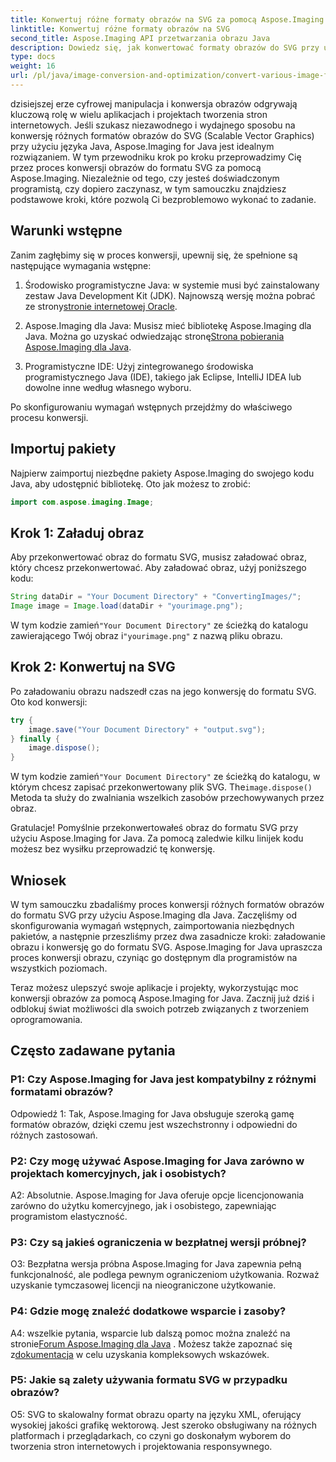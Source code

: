 ```yaml
---
title: Konwertuj różne formaty obrazów na SVG za pomocą Aspose.Imaging dla Java
linktitle: Konwertuj różne formaty obrazów na SVG
second_title: Aspose.Imaging API przetwarzania obrazu Java
description: Dowiedz się, jak konwertować formaty obrazów do SVG przy użyciu Aspose.Imaging dla Java. Przewodnik krok po kroku dla programistów.
type: docs
weight: 16
url: /pl/java/image-conversion-and-optimization/convert-various-image-formats-to-svg/
---
```

dzisiejszej erze cyfrowej manipulacja i konwersja obrazów odgrywają kluczową rolę w wielu aplikacjach i projektach tworzenia stron internetowych. Jeśli szukasz niezawodnego i wydajnego sposobu na konwersję różnych formatów obrazów do SVG (Scalable Vector Graphics) przy użyciu języka Java, Aspose.Imaging for Java jest idealnym rozwiązaniem. W tym przewodniku krok po kroku przeprowadzimy Cię przez proces konwersji obrazów do formatu SVG za pomocą Aspose.Imaging. Niezależnie od tego, czy jesteś doświadczonym programistą, czy dopiero zaczynasz, w tym samouczku znajdziesz podstawowe kroki, które pozwolą Ci bezproblemowo wykonać to zadanie.

## Warunki wstępne

Zanim zagłębimy się w proces konwersji, upewnij się, że spełnione są następujące wymagania wstępne:

1.  Środowisko programistyczne Java: w systemie musi być zainstalowany zestaw Java Development Kit (JDK). Najnowszą wersję można pobrać ze strony[stronie internetowej Oracle](https://www.oracle.com/java/technologies/javase-downloads).

2.  Aspose.Imaging dla Java: Musisz mieć bibliotekę Aspose.Imaging dla Java. Można go uzyskać odwiedzając stronę[Strona pobierania Aspose.Imaging dla Java](https://releases.aspose.com/imaging/java/).

3. Programistyczne IDE: Użyj zintegrowanego środowiska programistycznego Java (IDE), takiego jak Eclipse, IntelliJ IDEA lub dowolne inne według własnego wyboru.

Po skonfigurowaniu wymagań wstępnych przejdźmy do właściwego procesu konwersji.

## Importuj pakiety

Najpierw zaimportuj niezbędne pakiety Aspose.Imaging do swojego kodu Java, aby udostępnić bibliotekę. Oto jak możesz to zrobić:

```java
import com.aspose.imaging.Image;
```

## Krok 1: Załaduj obraz

Aby przekonwertować obraz do formatu SVG, musisz załadować obraz, który chcesz przekonwertować. Aby załadować obraz, użyj poniższego kodu:

```java
String dataDir = "Your Document Directory" + "ConvertingImages/";
Image image = Image.load(dataDir + "yourimage.png");
```

 W tym kodzie zamień`"Your Document Directory"` ze ścieżką do katalogu zawierającego Twój obraz i`"yourimage.png"` z nazwą pliku obrazu.

## Krok 2: Konwertuj na SVG

Po załadowaniu obrazu nadszedł czas na jego konwersję do formatu SVG. Oto kod konwersji:

```java
try {
    image.save("Your Document Directory" + "output.svg");
} finally {
    image.dispose();
}
```

 W tym kodzie zamień`"Your Document Directory"` ze ścieżką do katalogu, w którym chcesz zapisać przekonwertowany plik SVG. The`image.dispose()` Metoda ta służy do zwalniania wszelkich zasobów przechowywanych przez obraz.

Gratulacje! Pomyślnie przekonwertowałeś obraz do formatu SVG przy użyciu Aspose.Imaging for Java. Za pomocą zaledwie kilku linijek kodu możesz bez wysiłku przeprowadzić tę konwersję.

## Wniosek

W tym samouczku zbadaliśmy proces konwersji różnych formatów obrazów do formatu SVG przy użyciu Aspose.Imaging dla Java. Zaczęliśmy od skonfigurowania wymagań wstępnych, zaimportowania niezbędnych pakietów, a następnie przeszliśmy przez dwa zasadnicze kroki: załadowanie obrazu i konwersję go do formatu SVG. Aspose.Imaging for Java upraszcza proces konwersji obrazu, czyniąc go dostępnym dla programistów na wszystkich poziomach.

Teraz możesz ulepszyć swoje aplikacje i projekty, wykorzystując moc konwersji obrazów za pomocą Aspose.Imaging for Java. Zacznij już dziś i odblokuj świat możliwości dla swoich potrzeb związanych z tworzeniem oprogramowania.

## Często zadawane pytania

### P1: Czy Aspose.Imaging for Java jest kompatybilny z różnymi formatami obrazów?

Odpowiedź 1: Tak, Aspose.Imaging for Java obsługuje szeroką gamę formatów obrazów, dzięki czemu jest wszechstronny i odpowiedni do różnych zastosowań.

### P2: Czy mogę używać Aspose.Imaging for Java zarówno w projektach komercyjnych, jak i osobistych?

A2: Absolutnie. Aspose.Imaging for Java oferuje opcje licencjonowania zarówno do użytku komercyjnego, jak i osobistego, zapewniając programistom elastyczność.

### P3: Czy są jakieś ograniczenia w bezpłatnej wersji próbnej?

O3: Bezpłatna wersja próbna Aspose.Imaging for Java zapewnia pełną funkcjonalność, ale podlega pewnym ograniczeniom użytkowania. Rozważ uzyskanie tymczasowej licencji na nieograniczone użytkowanie.

### P4: Gdzie mogę znaleźć dodatkowe wsparcie i zasoby?

 A4: wszelkie pytania, wsparcie lub dalszą pomoc można znaleźć na stronie[Forum Aspose.Imaging dla Java](https://forum.aspose.com/) . Możesz także zapoznać się z[dokumentacja](https://reference.aspose.com/imaging/java/) w celu uzyskania kompleksowych wskazówek.

### P5: Jakie są zalety używania formatu SVG w przypadku obrazów?

O5: SVG to skalowalny format obrazu oparty na języku XML, oferujący wysokiej jakości grafikę wektorową. Jest szeroko obsługiwany na różnych platformach i przeglądarkach, co czyni go doskonałym wyborem do tworzenia stron internetowych i projektowania responsywnego.